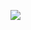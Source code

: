 <a href="https://juncture-digital.org"><img src="https://juncture-digital.org/images/ve-button.png"></a>

<param ve-config
title="How to Read an Herbarium Specimen"
author="Maura C. Flannery"
banner="https://iiif.juncture-digital.org/banner/?url=https://upload.wikimedia.org/wikipedia/commons/thumb/a/a5/Solanum_cheesmaniae_herbarium_sheet_Charles_Darwin_Chatham_Island_Galapagos_Sept_1835.jpg![image](https://user-images.githubusercontent.com/100491439/184158019-e51141fd-7774-4c4d-b83a-7a4ed0d14bc4.png)"
       layout="vertical">

